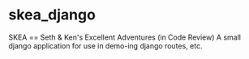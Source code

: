 # skea_django

SKEA == Seth & Ken's Excellent Adventures (in Code Review)
A small django application for use in demo-ing django routes, etc.